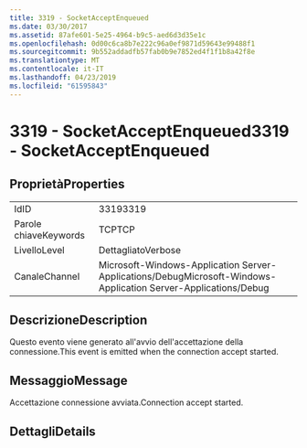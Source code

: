 ```yaml
---
title: 3319 - SocketAcceptEnqueued
ms.date: 03/30/2017
ms.assetid: 87afe601-5e25-4964-b9c5-aed6d3d35e1c
ms.openlocfilehash: 0d00c6ca8b7e222c96a0ef9871d59643e99488f1
ms.sourcegitcommit: 9b552addadfb57fab0b9e7852ed4f1f1b8a42f8e
ms.translationtype: MT
ms.contentlocale: it-IT
ms.lasthandoff: 04/23/2019
ms.locfileid: "61595843"
---
```

# <a name="3319---socketacceptenqueued"></a><span data-ttu-id="47d32-102">3319 - SocketAcceptEnqueued</span><span class="sxs-lookup"><span data-stu-id="47d32-102">3319 - SocketAcceptEnqueued</span></span>
## <a name="properties"></a><span data-ttu-id="47d32-103">Proprietà</span><span class="sxs-lookup"><span data-stu-id="47d32-103">Properties</span></span>  
  
|||  
|-|-|  
|<span data-ttu-id="47d32-104">Id</span><span class="sxs-lookup"><span data-stu-id="47d32-104">ID</span></span>|<span data-ttu-id="47d32-105">3319</span><span class="sxs-lookup"><span data-stu-id="47d32-105">3319</span></span>|  
|<span data-ttu-id="47d32-106">Parole chiave</span><span class="sxs-lookup"><span data-stu-id="47d32-106">Keywords</span></span>|<span data-ttu-id="47d32-107">TCP</span><span class="sxs-lookup"><span data-stu-id="47d32-107">TCP</span></span>|  
|<span data-ttu-id="47d32-108">Livello</span><span class="sxs-lookup"><span data-stu-id="47d32-108">Level</span></span>|<span data-ttu-id="47d32-109">Dettagliato</span><span class="sxs-lookup"><span data-stu-id="47d32-109">Verbose</span></span>|  
|<span data-ttu-id="47d32-110">Canale</span><span class="sxs-lookup"><span data-stu-id="47d32-110">Channel</span></span>|<span data-ttu-id="47d32-111">Microsoft-Windows-Application Server-Applications/Debug</span><span class="sxs-lookup"><span data-stu-id="47d32-111">Microsoft-Windows-Application Server-Applications/Debug</span></span>|  
  
## <a name="description"></a><span data-ttu-id="47d32-112">Descrizione</span><span class="sxs-lookup"><span data-stu-id="47d32-112">Description</span></span>  
 <span data-ttu-id="47d32-113">Questo evento viene generato all'avvio dell'accettazione della connessione.</span><span class="sxs-lookup"><span data-stu-id="47d32-113">This event is emitted when the connection accept started.</span></span>  
  
## <a name="message"></a><span data-ttu-id="47d32-114">Messaggio</span><span class="sxs-lookup"><span data-stu-id="47d32-114">Message</span></span>  
 <span data-ttu-id="47d32-115">Accettazione connessione avviata.</span><span class="sxs-lookup"><span data-stu-id="47d32-115">Connection accept started.</span></span>  
  
## <a name="details"></a><span data-ttu-id="47d32-116">Dettagli</span><span class="sxs-lookup"><span data-stu-id="47d32-116">Details</span></span>
